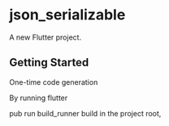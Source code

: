 # json_serializable

A new Flutter project.

## Getting Started

One-time code generation

By running flutter 


pub run build_runner build in the project root,
